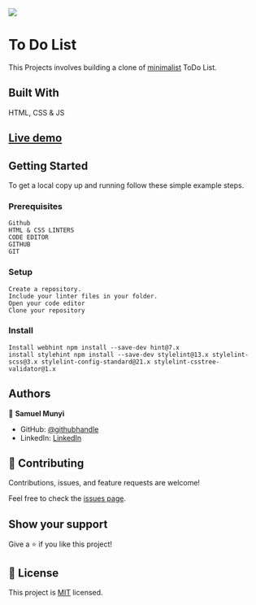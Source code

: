 ![](https://img.shields.io/badge/Microverse-blueviolet)

# To Do List

 This Projects involves building a clone of [minimalist](https://web.archive.org/web/20180320194056/http://www.getminimalist.com:80/) ToDo List.

## Built With

HTML, CSS & JS

## [Live demo](https://devmunyi.github.io/todo-list/)


## Getting Started

To get a local copy up and running follow these simple example steps.

### Prerequisites
    Github
    HTML & CSS LINTERS
    CODE EDITOR
    GITHUB
    GIT

### Setup
    Create a repository.
    Include your linter files in your folder.
    Open your code editor
    Clone your repository
### Install
    Install webhint npm install --save-dev hint@7.x
    install stylehint npm install --save-dev stylelint@13.x stylelint-scss@3.x stylelint-config-standard@21.x stylelint-csstree-validator@1.x

## Authors

👤 **Samuel Munyi**
- GitHub: [@githubhandle](https://github.com/devMunyi)
- LinkedIn: [LinkedIn](https://www.linkedin.com/in/samuel-munyi-01315b174/)


## 🤝 Contributing

Contributions, issues, and feature requests are welcome!

Feel free to check the [issues page](../../issues/).

## Show your support

Give a ⭐️ if you like this project!

## 📝 License

This project is [MIT](./LICENSE) licensed.
